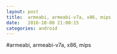 ```yaml
---
layout: post
title:  armeabi, armeabi-v7a, x86, mips
date:   2016-10-08 21:00:15
categories: android
---
```


#armeabi, armeabi-v7a, x86, mips


